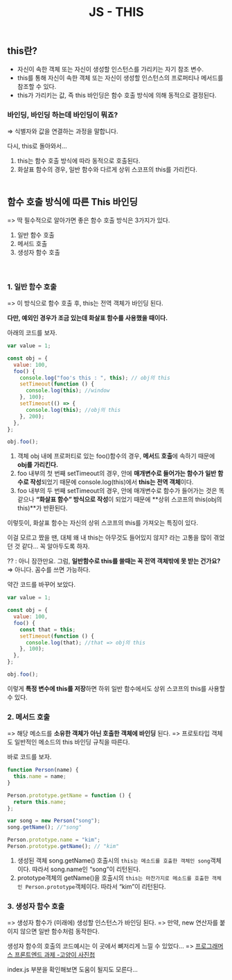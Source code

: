 ﻿---
publish: true
title: "JS - THIS"
categories:
  - FrontEnd
tags:
  - JavaScript
---

## this란?

- 자신이 속한 객체 또는 자신이 생성할 인스턴스를 가리키는 자기 참조 변수.
- this를 통해 자신이 속한 객체 또는 자신이 생성할 인스턴스의 프로퍼티나 메서드를 참조할 수 있다.
- this가 가리키는 값, 즉 this 바인딩은 함수 호출 방식에 의해 동적으로 결정된다.

### 바인딩, 바인딩 하는데 바인딩이 뭐죠?

⇒ 식별자와 값을 연결하는 과정을 말합니다.

다시, this로 돌아와서…

1.  this는 함수 호출 방식에 따라 동적으로 호출된다.
2.  화살표 함수의 경우, 일반 함수와 다르게 상위 스코프의 this를 가리킨다.
    ㅤ
    ㅤ
    ㅤ
    ㅤ

## 함수 호출 방식에 따른 This 바인딩

=> 딱 필수적으로 알아가면 좋은 함수 호출 방식은 3가지가 있다.

1. 일반 함수 호출
2. 메서드 호출
3. 생성자 함수 호출

ㅤ
ㅤ

### 1. 일반 함수 호출

=> 이 방식으로 함수 호출 후, this는 전역 객체가 바인딩 된다.

**다만, 예외인 경우가 조금 있는데 화살표 함수를 사용했을 때이다.**

아래의 코드를 보자.

```jsx
var value = 1;

const obj = {
  value: 100,
  foo() {
    console.log("foo's this : ", this); // obj의 this
    setTimeout(function () {
      console.log(this); //window
    }, 100);
    setTimeout(() => {
      console.log(this); //obj의 this
    }, 200);
  },
};

obj.foo();
```

1.  객체 obj 내에 프로퍼티로 있는 foo()함수의 경우, **메서드 호출**에 속하기 때문에 **obj를 가리킨다.**
2.  foo 내부의 첫 번째 setTimeout의 경우, 안에 **매개변수로 들어가는 함수가 일반 함수로 작성**되었기 때문에 console.log(this)에서 **this는 전역 객체**이다.
3.  foo 내부의 두 번째 setTimeout의 경우, 안에 매개변수로 함수가 들어가는 것은 똑같으나 **“화살표 함수” 방식으로 작성**이 되었기 때문에 **상위 스코프의 this(obj의 this)**가 반환된다.

이렇듯이, 화살표 함수는 자신의 상위 스코프의 this를 가져오는 특징이 있다.

이걸 모르고 짰을 땐, 대체 왜 내 this는 아무것도 들어있지 않지? 라는 고통을 많이 겪었던 것 같다... 꼭 알아두도록 하자.
ㅤ
ㅤ

?? : 아니 잠깐만요. 그럼, **일반함수로 this를 쓸때는 꼭 전역 객체밖에 못 받는 건가요?**
⇒ 아니다. 꼼수를 쓰면 가능하다.

약간 코드를 바꾸어 보았다.

```jsx
var value = 1;

const obj = {
  value: 100,
  foo() {
    const that = this;
    setTimeout(function () {
      console.log(that); //that => obj의 this
    }, 100);
  },
};

obj.foo();
```

이렇게 **특정 변수에 this를 저장**하면 하위 일반 함수에서도 상위 스코프의 this를 사용할 수 있다.
ㅤ
ㅤ
ㅤ

### 2. 메서드 호출

=> 해당 메소드를 **소유한 객체가 아닌 호출한 객체에 바인딩** 된다.
=> 프로토타입 객체도 일반적인 메소드의 this 바인딩 규칙을 따른다.

바로 코드를 보자.

```jsx
function Person(name) {
  this.name = name;
}

Person.prototype.getName = function () {
  return this.name;
};

var song = new Person("song");
song.getName(); //"song"

Person.prototype.name = "kim";
Person.prototype.getName(); // "kim"
```

1. 생성된 객체 song.getName() 호출시의 `this는 메소드를 호출한 객체인 song`객체이다. 따라서 song.name인 “song”이 리턴된다.
2. prototype객체의 getName()을 호출시의 `this는 마찬가지로 메소드를 호출한 객체인 Person.prototype`객체이다. 따라서 “kim”이 리턴된다.
   ㅤ
   ㅤ
   ㅤ

### 3. 생성자 함수 호출

=> 생성자 함수가 (미래에) 생성할 인스턴스가 바인딩 된다.
=> 만약, new 연산자를 붙이지 않으면 일반 함수처럼 동작한다.

생성자 함수의 호출의 코드예시는 이 곳에서 뼈저리게 느낄 수 있었다... => [프로그래머스 프론트엔드 과제 -고양이 사진첩](https://suhwan2004.github.io/frontend/ProgrammersCat/)

index.js 부분을 확인해보면 도움이 될지도 모른다...
